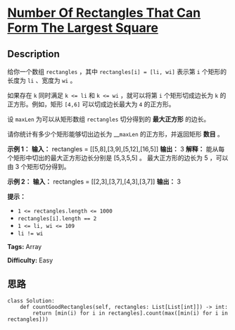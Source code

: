 # [Number Of Rectangles That Can Form The Largest Square][title]

## Description

给你一个数组 `rectangles` ，其中 `rectangles[i] = [li, wi]` 表示第 `i` 个矩形的长度为 `li` 、宽度为
`wi` 。

如果存在 `k` 同时满足 `k <= li` 和 `k <= wi` ，就可以将第 `i` 个矩形切成边长为 `k` 的正方形。例如，矩形 `[4,6]`
可以切成边长最大为 `4` 的正方形。

设 `maxLen` 为可以从矩形数组 `rectangles` 切分得到的 **最大正方形** 的边长。

请你统计有多少个矩形能够切出边长为 __`maxLen` 的正方形，并返回矩形 **数目** 。

**示例 1：**
            **输入：** rectangles = [[5,8],[3,9],[5,12],[16,5]]    **输出：** 3    **解释：** 能从每个矩形中切出的最大正方形边长分别是 [5,3,5,5] 。    最大正方形的边长为 5 ，可以由 3 个矩形切分得到。    

**示例 2：**
            **输入：** rectangles = [[2,3],[3,7],[4,3],[3,7]]    **输出：** 3    

**提示：**

  * `1 <= rectangles.length <= 1000`
  * `rectangles[i].length == 2`
  * `1 <= li, wi <= 109`
  * `li != wi`


**Tags:** Array

**Difficulty:** Easy

## 思路

``` python3
class Solution:
    def countGoodRectangles(self, rectangles: List[List[int]]) -> int:
        return [min(i) for i in rectangles].count(max([min(i) for i in rectangles]))
```

[title]: https://leetcode-cn.com/problems/number-of-rectangles-that-can-form-the-largest-square
